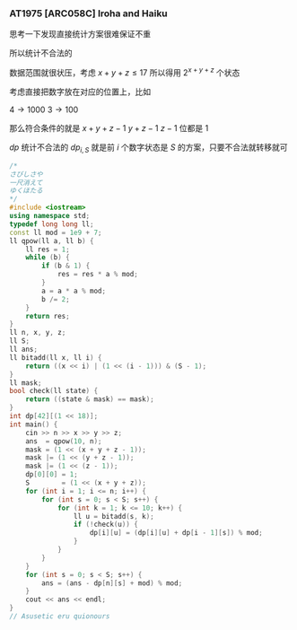 ### AT1975 [ARC058C] Iroha and Haiku

思考一下发现直接统计方案很难保证不重

所以统计不合法的

数据范围就很状压，考虑 $x+y+z \le 17$ 所以得用 $2^{x+y+z}$ 个状态

考虑直接把数字放在对应的位置上，比如

 $4 \rightarrow 1000$ $3 \rightarrow 100$

那么符合条件的就是 $x+y+z-1$ $y+z-1$ $z-1$ 位都是 $1$ 

$dp$ 统计不合法的 $dp_{i,S}$ 就是前 $i$ 个数字状态是 $S$ 的方案，只要不合法就转移就可

```cpp
/*
さびしさや
一尺消えて
ゆくほたる
*/
#include <iostream>
using namespace std;
typedef long long ll;
const ll mod = 1e9 + 7;
ll qpow(ll a, ll b) {
    ll res = 1;
    while (b) {
        if (b & 1) {
            res = res * a % mod;
        }
        a = a * a % mod;
        b /= 2;
    }
    return res;
}
ll n, x, y, z;
ll S;
ll ans;
ll bitadd(ll x, ll i) {
    return ((x << i) | (1 << (i - 1))) & (S - 1);
}
ll mask;
bool check(ll state) {
    return ((state & mask) == mask);
}
int dp[42][(1 << 18)];
int main() {
    cin >> n >> x >> y >> z;
    ans  = qpow(10, n);
    mask = (1 << (x + y + z - 1));
    mask |= (1 << (y + z - 1));
    mask |= (1 << (z - 1));
    dp[0][0] = 1;
    S        = (1 << (x + y + z));
    for (int i = 1; i <= n; i++) {
        for (int s = 0; s < S; s++) {
            for (int k = 1; k <= 10; k++) {
                ll u = bitadd(s, k);
                if (!check(u)) {
                    dp[i][u] = (dp[i][u] + dp[i - 1][s]) % mod;
                }
            }
        }
    }
    for (int s = 0; s < S; s++) {
        ans = (ans - dp[n][s] + mod) % mod;
    }
    cout << ans << endl;
}
// Asusetic eru quionours
```

